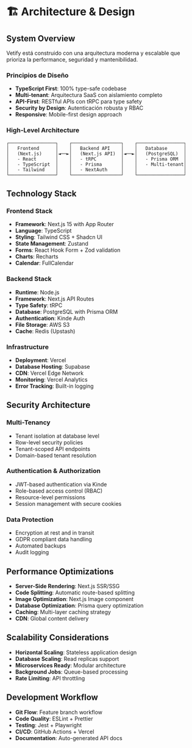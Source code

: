 # 🏗️ Architecture & Design

## System Overview

Vetify está construido con una arquitectura moderna y escalable que prioriza la performance, seguridad y mantenibilidad.

### Principios de Diseño

- **TypeScript First**: 100% type-safe codebase
- **Multi-tenant**: Arquitectura SaaS con aislamiento completo
- **API-First**: RESTful APIs con tRPC para type safety
- **Security by Design**: Autenticación robusta y RBAC
- **Responsive**: Mobile-first design approach

### High-Level Architecture

```
┌─────────────────┐    ┌──────────────────┐    ┌─────────────────┐
│   Frontend      │    │   Backend API    │    │   Database      │
│   (Next.js)     │◄──►│   (Next.js API)  │◄──►│   (PostgreSQL)  │
│   - React       │    │   - tRPC         │    │   - Prisma ORM  │
│   - TypeScript  │    │   - Prisma       │    │   - Multi-tenant│
│   - Tailwind    │    │   - NextAuth     │    │                 │
└─────────────────┘    └──────────────────┘    └─────────────────┘
```

## Technology Stack

### Frontend Stack
- **Framework**: Next.js 15 with App Router
- **Language**: TypeScript
- **Styling**: Tailwind CSS + Shadcn UI
- **State Management**: Zustand
- **Forms**: React Hook Form + Zod validation
- **Charts**: Recharts
- **Calendar**: FullCalendar

### Backend Stack
- **Runtime**: Node.js
- **Framework**: Next.js API Routes
- **Type Safety**: tRPC
- **Database**: PostgreSQL with Prisma ORM
- **Authentication**: Kinde Auth
- **File Storage**: AWS S3
- **Cache**: Redis (Upstash)

### Infrastructure
- **Deployment**: Vercel
- **Database Hosting**: Supabase
- **CDN**: Vercel Edge Network
- **Monitoring**: Vercel Analytics
- **Error Tracking**: Built-in logging

## Security Architecture

### Multi-Tenancy
- Tenant isolation at database level
- Row-level security policies
- Tenant-scoped API endpoints
- Domain-based tenant resolution

### Authentication & Authorization
- JWT-based authentication via Kinde
- Role-based access control (RBAC)
- Resource-level permissions
- Session management with secure cookies

### Data Protection
- Encryption at rest and in transit
- GDPR compliant data handling
- Automated backups
- Audit logging

## Performance Optimizations

- **Server-Side Rendering**: Next.js SSR/SSG
- **Code Splitting**: Automatic route-based splitting
- **Image Optimization**: Next.js Image component
- **Database Optimization**: Prisma query optimization
- **Caching**: Multi-layer caching strategy
- **CDN**: Global content delivery

## Scalability Considerations

- **Horizontal Scaling**: Stateless application design
- **Database Scaling**: Read replicas support
- **Microservices Ready**: Modular architecture
- **Background Jobs**: Queue-based processing
- **Rate Limiting**: API throttling

## Development Workflow

- **Git Flow**: Feature branch workflow
- **Code Quality**: ESLint + Prettier
- **Testing**: Jest + Playwright
- **CI/CD**: GitHub Actions + Vercel
- **Documentation**: Auto-generated API docs
